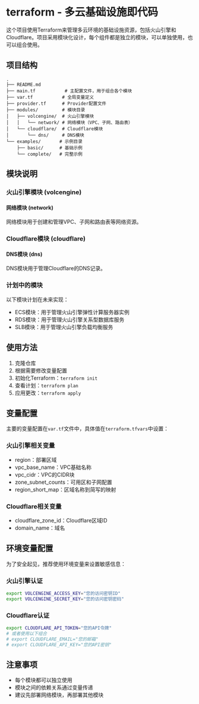 # terraform - 多云基础设施即代码

这个项目使用Terraform来管理多云环境的基础设施资源，包括火山引擎和Cloudflare。项目采用模块化设计，每个组件都是独立的模块，可以单独使用，也可以组合使用。

## 项目结构

```
.
├── README.md
├── main.tf           # 主配置文件，用于组合各个模块
├── var.tf           # 全局变量定义
├── provider.tf      # Provider配置文件
├── modules/         # 模块目录
│   ├── volcengine/  # 火山引擎模块
│   │   └── network/ # 网络模块（VPC、子网、路由表）
│   └── cloudflare/  # Cloudflare模块
│       └── dns/     # DNS模块
└── examples/       # 示例目录
    ├── basic/      # 基础示例
    └── complete/   # 完整示例
```

## 模块说明

### 火山引擎模块 (volcengine)

#### 网络模块 (network)

网络模块用于创建和管理VPC、子网和路由表等网络资源。

### Cloudflare模块 (cloudflare)

#### DNS模块 (dns)

DNS模块用于管理Cloudflare的DNS记录。

### 计划中的模块

以下模块计划在未来实现：

- ECS模块：用于管理火山引擎弹性计算服务器实例
- RDS模块：用于管理火山引擎关系型数据库服务
- SLB模块：用于管理火山引擎负载均衡服务

## 使用方法

1. 克隆仓库
2. 根据需要修改变量配置
3. 初始化Terraform：`terraform init`
4. 查看计划：`terraform plan`
5. 应用更改：`terraform apply`

## 变量配置

主要的变量配置在`var.tf`文件中，具体值在`terraform.tfvars`中设置：

### 火山引擎相关变量
- region：部署区域
- vpc_base_name：VPC基础名称
- vpc_cidr：VPC的CIDR块
- zone_subnet_counts：可用区和子网配置
- region_short_map：区域名称到简写的映射

### Cloudflare相关变量
- cloudflare_zone_id：Cloudflare区域ID
- domain_name：域名

## 环境变量配置

为了安全起见，推荐使用环境变量来设置敏感信息：

### 火山引擎认证
```bash
export VOLCENGINE_ACCESS_KEY="您的访问密钥ID"
export VOLCENGINE_SECRET_KEY="您的访问密钥密码"
```

### Cloudflare认证
```bash
export CLOUDFLARE_API_TOKEN="您的API令牌"
# 或者使用以下组合
# export CLOUDFLARE_EMAIL="您的邮箱"
# export CLOUDFLARE_API_KEY="您的API密钥"
```

## 注意事项

- 每个模块都可以独立使用
- 模块之间的依赖关系通过变量传递
- 建议先部署网络模块，再部署其他模块